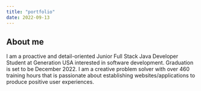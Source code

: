 ```yaml
---
title: "portfolio"
date: 2022-09-13
---
```

About me
---
I am a proactive and detail-oriented Junior Full Stack Java Developer Student at Generation USA interested in software development. 
Graduation is set to be December 2022. I am a creative problem solver with over 460 training hours that is passionate about 
establishing websites/applications to produce positive user experiences. 
